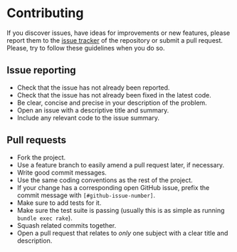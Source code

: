 # Contributing

If you discover issues, have ideas for improvements or new features,
please report them to the [issue tracker](https://github.com/MailToolbox/mail_grabber/issues) of the repository or
submit a pull request. Please, try to follow these guidelines when you
do so.

## Issue reporting

* Check that the issue has not already been reported.
* Check that the issue has not already been fixed in the latest code.
* Be clear, concise and precise in your description of the problem.
* Open an issue with a descriptive title and summary.
* Include any relevant code to the issue summary.

## Pull requests

* Fork the project.
* Use a feature branch to easily amend a pull request later, if necessary.
* Write good commit messages.
* Use the same coding conventions as the rest of the project.
* If your change has a corresponding open GitHub issue, prefix the commit message with `[#github-issue-number]`.
* Make sure to add tests for it.
* Make sure the test suite is passing (usually this is as simple as running `bundle exec rake`).
* Squash related commits together.
* Open a pull request that relates to *only* one subject with a clear title and description.
